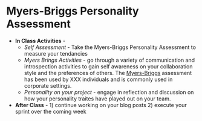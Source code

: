 # Myers-Briggs Personality Assessment
  - **In Class Activities** - 
    - *Self Assessment* - Take the Myers-Briggs Personality Assessment to measure your tendancies
    - *Myers Brings Activities* - go through a variety of communication and introspection activities to gain self awareness on your collaboration style and the preferences of others. The [Myers-Briggs](https://en.wikipedia.org/wiki/Myers%E2%80%93Briggs_Type_Indicator) assessment has been used by XXX individuals and is commonly used in corporate settings.
    - *Personality on your project* - engage in reflection and discussion on how your personality traites have played out on your team.
  - **After Class** - 1) continue working on your blog posts  2) execute your sprint over the coming week
